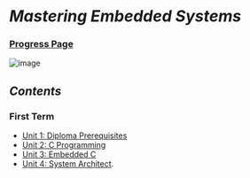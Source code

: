 # ***Mastering Embedded Systems***

###                                                             [Progress Page](https://www.learn-in-depth.com/online-diploma/mohamedmagdygarrah@gmail.com)
![image](https://github.com/MohamedMagdyJarrah/Mastering-Embedded-Systems/assets/86077031/30dcdd5c-920e-4ec9-abc9-486aba19a52b)

## ***Contents***
### **First Term**
- [Unit 1: Diploma Prerequisites]()   
- [Unit 2: C Programming](https://github.com/MohamedMagdyJarrah/Mastering-Embedded-Systrms/tree/main/Unit_2_C_Programming) 
- [Unit 3: Embedded C](https://github.com/MohamedMagdyJarrah/Mastering-Embedded-Systems/tree/main/Unit_3_Embedded_C)
- [Unit 4: System Architect](https://github.com/MohamedMagdyJarrah/Mastering-Embedded-Systems/tree/main/Unit_4_System_Architect).
